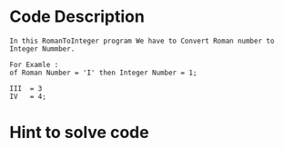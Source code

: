 # Code Description
    In this RomanToInteger program We have to Convert Roman number to Integer Nummber.

    For Examle :
    of Roman Number = 'I' then Integer Number = 1;
    
    III  = 3
    IV   = 4;

# Hint to solve code